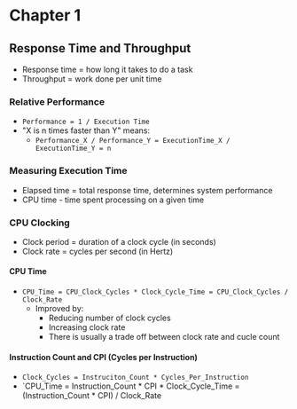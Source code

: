 # Chapter 1
## Response Time and Throughput
* Response time = how long it takes to do a task
* Throughput = work done per unit time
### Relative Performance
* `Performance = 1 / Execution Time`
* "X is n times faster than Y" means:
  * `Performance_X / Performance_Y = ExecutionTime_X / ExecutionTime_Y = n`
### Measuring Execution Time
* Elapsed time = total response time, determines system performance
* CPU time - time spent processing on a given time
### CPU Clocking
* Clock period = duration of a clock cycle (in seconds)
* Clock rate = cycles per second (in Hertz)
#### CPU Time
* `CPU_Time = CPU_Clock_Cycles * Clock_Cycle_Time = CPU_Clock_Cycles / Clock_Rate`
  * Improved by:
    * Reducing number of clock cycles
    * Increasing clock rate
    * There is usually a trade off between clock rate and cucle count
#### Instruction Count and CPI (Cycles per Instruction)
* `Clock_Cycles = Instruciton_Count * Cycles_Per_Instruction`
* `CPU_Time = Instruction_Count * CPI * Clock_Cycle_Time = (Instruction_Count * CPI) / Clock_Rate

